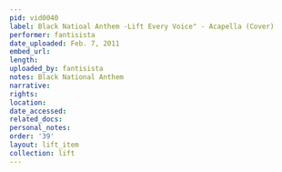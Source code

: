 ```yaml
---
pid: vid0040
label: Black Natioal Anthem -Lift Every Voice" - Acapella (Cover)
performer: fantisista
date_uploaded: Feb. 7, 2011
embed_url: 
length: 
uploaded_by: fantisista
notes: Black National Anthem
narrative: 
rights: 
location: 
date_accessed: 
related_docs: 
personal_notes: 
order: '39'
layout: lift_item
collection: lift
---
```


